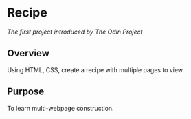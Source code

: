 # Recipe

_The first project introduced by The Odin Project_

## Overview

Using HTML, CSS, create a recipe with multiple pages to view.

## Purpose

To learn multi-webpage construction.

